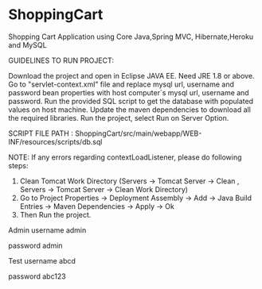 # ShoppingCart
Shopping Cart Application using Core Java,Spring MVC, Hibernate,Heroku and MySQL




GUIDELINES TO RUN PROJECT:

Download the project and open in Eclipse JAVA EE.
Need JRE 1.8 or above.
Go to "servlet-context.xml"  file and replace mysql url, username and password bean properties with host computer`s mysql url, username and password.
Run the provided SQL script to get the database with populated values on host machine.
Update the maven dependencies to download all the required libraries.
Run the project, select Run on Server Option.

SCRIPT FILE PATH : ShoppingCart/src/main/webapp/WEB-INF/resources/scripts/db.sql

NOTE: If any errors regarding contextLoadListener, please do following steps:

1. Clean Tomcat Work Directory (Servers -> Tomcat Server -> Clean , Servers -> Tomcat Server -> Clean Work Directory)
2. Go to Project Properties -> Deployment Assembly -> Add -> Java Build Entries -> Maven Dependencies -> Apply -> Ok
3. Then Run the project.

Admin username admin

password  admin

Test username  abcd

password  abc123
